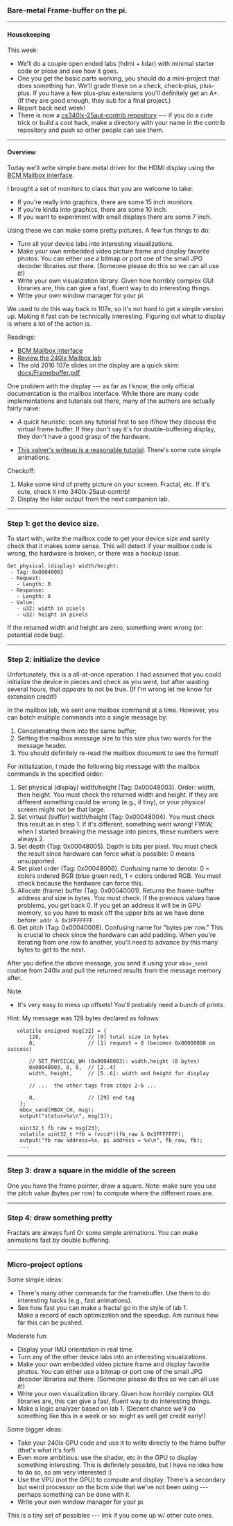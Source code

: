 ### Bare-metal Frame-buffer on the pi.

----------------------------------------------------------------
#### Housekeeping

This week:
  - We'll do a couple open ended labs (hdmi + lidar) with minimal starter 
    code or prose and see how it goes.
  - One you get the basic parts working, you should do a mini-project
    that does something fun.  We'll grade these on a check, check-plus, 
    plus-plus.  If you have a few plus-plus extensions you'll definitely
    get an A+.  (If they are good enough, they sub for a final project.)
  - Report back next week!
  - There is now a [cs340lx-25aut-contrib repository](https://github.com/dddrrreee/cs340lx-25aut-contrib) --- if you do a cute trick or build a cool hack, make a directory with your
    name in the contrib repository and push so other people can use them.

----------------------------------------------------------------
#### Overview

Today we'll write simple bare metal driver for the HDMI display using
the [BCM Mailbox interface](https://github.com/raspberrypi/firmware/wiki/Mailbox-property-interface).
 
I brought a set of monitors to class that you are welcome to take:
  - If you're really into graphics, there are some 15 inch monitors.
  - If you're kinda into graphics, there are some 10 inch.
  - If you want to experiment with small displays there are some 7 inch.

Using these we can make some pretty pictures. A few fun things
to do:
  - Turn all your device labs into interesting visualizations.
  - Make your own embedded video picture frame and display favorite
    photos.  You can either use a bitmap or port one of the small
    JPG decoder libraries out there.  (Someone please do this so
    we can all use it!)
  - Write your own visualization library. Given how horribly complex
    GUI libraries are, this can give a fast, fluent way to do 
    interesting things.
  - Write your own window manager for your pi.

We used to do this way back in 107e, so it's not hard to get a simple
version up.  Making it fast can be technically interesting.  Figuring out
what to display is where a lot of the action is.  

Readings:
  - [BCM Mailbox interface](https://github.com/raspberrypi/firmware/wiki/Mailbox-property-interface)
  - [Review the 240lx Mailbox lab](https://github.com/dddrrreee/cs240lx-25spr/tree/main/labs/1-mailboxes)
  - The old 2016 107e slides on the display are a quick skim: [docs/Framebuffer.pdf](./docs/Framebuffer.pdf)

One problem with the display --- as far as I know, the only official
documentation is the mailbox interface.  While there are many code
implementations and tutorials out there, many of the authors 
are actually fairly naive:
  - *A quick heuristic*: scan any tutorial first to see if/how they
    discuss the virtual frame buffer.  If they don't say it's for
    double-buffering display, they don't have a good grasp of the
    hardware.

  - [This valver's writeup is a reasonable tutorial](https://github.com/BrianSidebotham/arm-tutorial-rpi/blob/master/part-5/readme.md).  There's some cute simple animations.

Checkoff:
  1. Make some kind of pretty picture on your screen.  Fractal, etc.
     If it's cute, check it into 340lx-25aut-contrib!
  2. Display the lidar output from the next companion lab.

----------------------------------------------------------------------
### Step 1: get the device size.

To start with, write the mailbox code to get your device size and 
sanity check that it makes some sense.  This will detect if your
mailbox code is wrong, the hardware is broken, or there was a hookup
issue.

```
Get physical (display) width/height:
 - Tag: 0x00040003
 - Request:
   - Length: 0
 - Response:
   - Length: 8
 - Value:
   - u32: width in pixels
   - u32: height in pixels
```

If the returned width and height are zero, something went wrong (or:
potential code bug).  

----------------------------------------------------------------------
### Step 2: initialize the device

Unfortunately, this is a all-at-once operation.  I had assumed that you
could initialize the device in pieces and check as you went, but after
wasting several hours, that *appears* to not be true.    (If I'm wrong
let me know for extension credit!)

In the mailbox lab, we sent one mailbox command at a time.  However, you
can batch multiple commands into a single message by:
  1. Concatenating them into the same buffer;
  2. Setting the mailbox message size to this size plus two words for
     the message header.
  3. You should definitely re-read the mailbox document to see the
     format!

For initialization, I made the following big message with the 
mailbox commands in the specified order:

  1. Set physical (display) width/height (Tag: 0x00048003).  Order:
     width, then height.  You must check the returned width and height.
     If they are different something could be wrong (e.g., if tiny),
     or your physical screen might not be that large.
  2. Set virtual (buffer) width/height (Tag: 0x00048004).  You must
     check this result as in step 1.  If it's different, something
     went wrong!   FWIW, when I started breaking the message into pieces,
     these numbers were always 2.
  3. Set depth (Tag: 0x00048005).  Depth is bits per pixel.  You must check
     the result since hardware can force what is possible: 0 means unsupported.
  4. Set pixel order (Tag: 0x00048006).  Confusing name to denote:
     0 = colors ordered BGR (blue green red), 1 = colors ordered RGB.
     You must check because the hardware can force this.
  5. Allocate (frame) buffer (Tag: 0x00040001).  Returns the frame-buffer
     address and size in bytes.  You must check.  If the previous values
     have problems, you get back 0.  If you get an address it will be 
     in GPU memory, so you have to mask off the upper bits as we have
     done before: `addr & 0x3FFFFFFF`.
  6. Get pitch (Tag: 0x00040008).  Confusing name for "bytes per row."
     This is crucial to check since the hardware can add padding.
     When you're iterating from one row to another, you'll need to
     advance by this many bytes to get to the next.

After you define the above message, you send it using your `mbox_send`
routine from 240lx and pull the returned results from the message
memory after.

Note: 
  - It's very easy to mess up offsets!  You'll probably need a bunch
    of prints.

Hint: My message was 128 bytes declared as follows:
```
   volatile unsigned msg[32] = {
       128,               // [0] total size in bytes
       0,                 // [1] request = 0 (becomes 0x80000000 on success)

       // SET_PHYSICAL_WH (0x00048003): width,height (8 bytes)
       0x00048003, 8, 0,  // [2..4]
       width, height,     // [5..6]: width and height for display

       // ...  the other tags from steps 2-6 ...

       0,                 // [29] end tag
    };
    mbox_send(MBOX_CH, msg);
    output("status=%x\n", msg[1]);

    uint32_t fb_raw = msg[23];
    volatile uint32_t *fb = (void*)(fb_raw & 0x3FFFFFFF);
    output("fb raw address=%x, pi address = %x\n", fb_raw, fb);
    ...
```

----------------------------------------------------------------------
### Step 3: draw a square in the middle of the screen

One you have the frame pointer, draw a square.  Note: make sure
you use the pitch value (bytes per row) to compute where the different
rows are.

----------------------------------------------------------------------
### Step 4: draw something pretty

Fractals are always fun!  Or some simple animations.  You can make
animations fast by double buffering.

----------------------------------------------------------------------
### Micro-project options

Some simple ideas:
  - There's many other commands for the framebuffer.   Use them to do 
    interesting hacks (e.g., fast animations).
  - See how fast you can make a fractal go in the style of lab 1.  
    Make a record of each optimization and the speedup.  Am curious
    how far this can be pushed.  

Moderate fun:
  - Display your IMU orientation in real time.
  - Turn any of the other device labs into an interesting visualizations.
  - Make your own embedded video picture frame and display favorite
    photos.  You can either use a bitmap or port one of the small
    JPG decoder libraries out there.  (Someone please do this so
    we can all use it!)
  - Write your own visualization library. Given how horribly complex
    GUI libraries are, this can give a fast, fluent way to do 
    interesting things.
  - Make a logic analyzer based on lab 1. (Decent chance we'll  do 
    something like this in a week or so: might as well get credit early!)

Some bigger ideas:
  - Take your 240lx GPU code and use it to write directly to the 
    frame buffer (that's what it's for!)
  - Even more ambitious: use the shader, etc in the GPU to display
    something interesting.  This is definitely possible, but I have
    no idea how to do so, so am very interested :)
  - Use the VPU (not the GPU) to compute and display.  There's a 
    secondary but weird processor on the bcm side that we've not
    been using --- perhaps something can be done with it.
  - Write your own window manager for your pi.  

This is a tiny set of possibles --- lmk if you come up w/ other cute ones.
